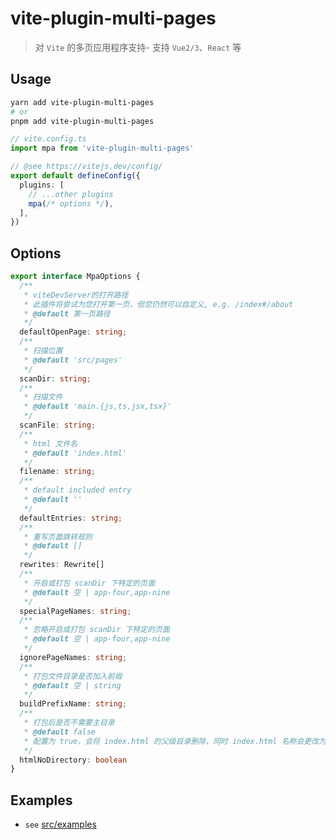 # vite-plugin-multi-pages

> 对 `Vite` 的多页应用程序支持- 支持 `Vue2/3`、`React` 等

## Usage

```sh
yarn add vite-plugin-multi-pages
# or
pnpm add vite-plugin-multi-pages
```

```ts
// vite.config.ts
import mpa from 'vite-plugin-multi-pages'

// @see https://vitejs.dev/config/
export default defineConfig({
  plugins: [
    // ...other plugins
    mpa(/* options */),
  ],
})
```

## Options

```typescript
export interface MpaOptions {
  /**
   * viteDevServer的打开路径
   * 此插件将尝试为您打开第一页，但您仍然可以自定义, e.g. /index#/about
   * @default 第一页路径
   */
  defaultOpenPage: string;
  /**
   * 扫描位置
   * @default 'src/pages'
   */
  scanDir: string;
  /**
   * 扫描文件
   * @default 'main.{js,ts,jsx,tsx}'
   */
  scanFile: string;
  /**
   * html 文件名
   * @default 'index.html'
   */
  filename: string;
  /**
   * default included entry
   * @default ''
   */
  defaultEntries: string;
  /**
   * 重写页面跳转规则
   * @default []
   */
  rewrites: Rewrite[]
  /**
   * 开启或打包 scanDir 下特定的页面
   * @default 空 | app-four,app-nine
   */
  specialPageNames: string;
  /**
   * 忽略开启或打包 scanDir 下特定的页面
   * @default 空 | app-four,app-nine
   */
  ignorePageNames: string;
  /**
   * 打包文件目录是否加入前缀
   * @default 空 | string
   */
  buildPrefixName: string;
  /**
   * 打包后是否不需要主目录
   * @default false
   * 配置为 true，会将 index.html 的父级目录删除，同时 index.html 名称会更改为 父目录名称.html
   */
  htmlNoDirectory: boolean
}
```

## Examples

- `see` [src/examples](https://github.com/Miofly/vite-plugin-multi-pages/tree/master/example/vite-plugin-demo)
